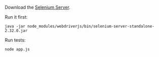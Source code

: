 Download the [Selenium Server](http://docs.seleniumhq.org/download/).

Run it first:

```shell
java -jar node_modules/webdriverjs/bin/selenium-server-standalone-2.32.0.jar
```

Run tests:

```shell
node app.js
```
